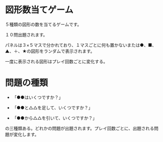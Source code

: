 # 図形数当てゲーム

５種類の図形の数を当てるゲームです。

１０問出題されます。

パネルは３×５マスで分かれており、１マスごとに何も置かないまたは●、■、▲、＋、★の図形をランダムで表示されます。

一度に表示される図形はプレイ回数ごとに変化する。 


# 問題の種類

- 「●●はいくつですか？」 

- 「●●と△△を足して、いくつですか？」 

- 「●●から△△を引いて、いくつですか？」 

の三種類ある。どれかの問題が出題されます。プレイ回数ごとに、出題される問題が変化します。

